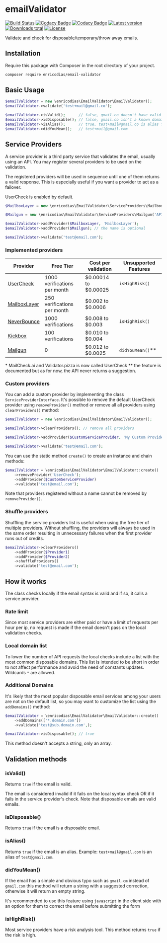 # emailValidator

[![Build Status](https://img.shields.io/circleci/build/github/enricodias/emailValidator/master)](https://circleci.com/gh/enricodias/emailValidator/tree/master)
[![Codacy Badge](https://app.codacy.com/project/badge/Grade/125d34db8a0443e0b433cbcde4786372)](https://app.codacy.com/gh/enricodias/emailValidator/dashboard?utm_source=gh&utm_medium=referral&utm_content=&utm_campaign=Badge_grade)
[![Codacy Badge](https://app.codacy.com/project/badge/Coverage/125d34db8a0443e0b433cbcde4786372)](https://app.codacy.com/gh/enricodias/emailValidator/dashboard?utm_source=gh&utm_medium=referral&utm_content=&utm_campaign=Badge_coverage)
[![Latest version](http://img.shields.io/packagist/v/enricodias/email-validator.svg)](https://packagist.org/packages/enricodias/email-validator)
[![Downloads total](http://img.shields.io/packagist/dt/enricodias/email-validator.svg)](https://packagist.org/packages/enricodias/email-validator)
[![License](http://img.shields.io/packagist/l/enricodias/email-validator.svg)](https://github.com/enricodias/email-validator/blob/master/LICENSE.md)

Validate and check for disposable/temporary/throw away emails.

## Installation

Require this package with Composer in the root directory of your project.

```bash
composer require enricodias/email-validator
```

## Basic Usage

```php
$emailValidator = new \enricodias\EmailValidator\EmailValidator();
$emailValidator->validate('test+mail@gmail.co');

$emailValidator->isValid();      // false, gmail.co doesn't have valid MX entries
$emailValidator->isDisposable(); // false, gmail.co isn't a known domain for disposable emails
$emailValidator->isAlias();      // true, test+mail@gmail.co is alias for test@gmail.co
$emailValidator->didYouMean();   // test+mail@gmail.com
```

## Service Providers

A service provider is a third party service that validates the email, usually using an API. You may register several providers to be used on the validation.

The registered providers will be used in sequence until one of them returns a valid response. This is especially useful if you want a provider to act as a failover.

UserCheck is enabled by default.

```php
$MailboxLayer = new \enricodias\EmailValidator\ServiceProviders\MailboxLayer('API_KEY');

$Mailgun = new \enricodias\EmailValidator\ServiceProviders\Mailgun('API_KEY');

$emailValidator->addProvider($MailboxLayer, 'MailboxLayer');
$emailValidator->addProvider($Mailgun); // the name is optional

$emailValidator->validate('test@email.com');
```

### Implemented providers

| Provider                                  | Free Tier                    | Cost per validation  | Unsupported Features |
|-------------------------------------------|------------------------------|----------------------|----------------------|
| [UserCheck](https://www.usercheck.com/)   | 1000 verifications per month | $0.00014 to $0.00025 | ```isHighRisk()```   |
| [MailboxLayer](https://mailboxLayer.com/) | 250 verifications per month  | $0.002 to $0.0006    |                      |
| [NeverBounce](https://neverbounce.com/)   | 1000 verifications           | $0.008 to $0.003     | ```isHighRisk()```   |
| [Kickbox](https://kickbox.com/)           | 100 verifications            | $0.010 to $0.004     |                      |
| [Mailgun](https://mailgun.com/)           | 0                            | $0.012 to $0.0025    | ```didYouMean()```** |

\* MailCheck.ai and Validator.pizza is now called UserCheck
\*\* the feature is documented but as for now, the API never returns a suggestion.

### Custom providers

You can add a custom provider by implementing the class ```ServiceProviderInterface```. It's possible to remove the default UserCheck provider using ```removeProvider()``` method or remove all all providers using ```clearProviders()``` method:

```php
$emailValidator = new \enricodias\EmailValidator\EmailValidator();

$emailValidator->clearProviders(); // remove all providers

$emailValidator->addProvider($CustomServiceProvider, 'My Custom Provider');

$emailValidator->validate('test@email.com');
```

You can use the static method ```create()``` to create an instance and chain methods:

```php
$emailValidator = \enricodias\EmailValidator\EmailValidator::create()
    ->removeProvider('UserCheck');
    ->addProvider($CustomServiceProvider)
    ->validate('test@email.com');
```

Note that providers registered without a name cannot be removed by ```removeProvider()```.

### Shuffle providers

Shuffling the service providers list is useful when using the free tier of multiple providers. Without shuffling, the providers will always be used in the same order resulting in unnecessary failures when the first provider runs out of credits.

```php
$emailValidator->clearProviders()
    ->addProvider($Provider1)
    ->addProvider($Provider2)
    ->shuffleProviders()
    ->validate('test@email.com');
```

## How it works

The class checks locally if the email syntax is valid and if so, it calls a service provider.

### Rate limit

Since most service providers are either paid or have a limit of requests per hour per ip, no request is made if the email doesn't pass on the local validation checks.

### Local domain list

To lower the number of API requests the local checks include a list with the most common disposable domains. This list is intended to be short in order to not affect performance and avoid the need of constants updates. Wildcards ```*``` are allowed.

### Additional Domains

It's likely that the most popular disposable email services among your users are not on the default list, so you may want to customize the list using the ```addDomains()``` method:

```php
$emailValidator = \enricodias\EmailValidator\EmailValidator::create()
    ->addDomains(['*.domain.com'])
    ->validate('test@sub.domain.com',);

$emailValidator->isDisposable(); // true
```

This method doesn't accepts a string, only an array.

## Validation methods

### isValid()

Returns ```true``` if the email is valid.

The email is considered invalid if it fails on the local syntax check OR if it fails in the service provider's check. Note that disposable emails are valid emails.

### isDisposable()

Returns ```true``` if the email is a disposable email.

### isAlias()

Returns ```true``` if the email is an alias. Example: ```test+mail@gmail.com``` is an alias of ```test@gmail.com```.

### didYouMean()

If the email has a simple and obvious typo such as ```gmail.cm``` instead of ```gmail.com``` this method will return a string with a suggested correction, otherwise it will return an empty string.

It's recommended to use this feature using ```javascript``` in the client side with an option for them to correct the email before submitting the form

### isHighRisk()

Most service providers have a risk analysis tool. This method returns ```true``` if the risk is high.
